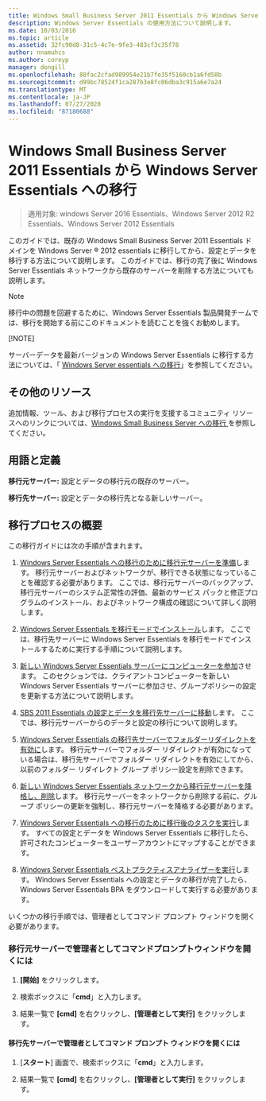 ```yaml
---
title: Windows Small Business Server 2011 Essentials から Windows Server Essentials への移行
description: Windows Server Essentials の使用方法について説明します。
ms.date: 10/03/2016
ms.topic: article
ms.assetid: 32fc90d8-31c5-4c7e-9fe3-483cf3c35f78
author: nnamuhcs
ms.author: coreyp
manager: dongill
ms.openlocfilehash: 80fac2cfad989954e21b7fe35f5160cb1a6fd58b
ms.sourcegitcommit: d99bc78524f1ca287b3e8fc06dba3c915a6e7a24
ms.translationtype: MT
ms.contentlocale: ja-JP
ms.lasthandoff: 07/27/2020
ms.locfileid: "87180688"
---
```

# <a name="migrate-windows-small-business-server-2011-essentials-to-windows-server-essentials"></a>Windows Small Business Server 2011 Essentials から Windows Server Essentials への移行

>適用対象: windows Server 2016 Essentials、Windows Server 2012 R2 Essentials、Windows Server 2012 Essentials

このガイドでは、既存の Windows Small Business Server 2011 Essentials ドメインを Windows Server &reg; 2012 essentials に移行してから、設定とデータを移行する方法について説明します。 このガイドでは、移行の完了後に Windows Server Essentials ネットワークから既存のサーバーを削除する方法についても説明します。

> [!NOTE]
>  移行中の問題を回避するために、Windows Server Essentials 製品開発チームでは、移行を開始する前にこのドキュメントを読むことを強くお勧めします。
>
> [!NOTE]
>
>  サーバーデータを最新バージョンの Windows Server Essentials に移行する方法については、「 [Windows Server essentials への移行](Migrate-from-Previous-Versions-to-Windows-Server-Essentials-or-Windows-Server-Essentials-Experience.md)」を参照してください。


## <a name="additional-resources"></a>その他のリソース
 追加情報、ツール、および移行プロセスの実行を支援するコミュニティ リソースへのリンクについては、[Windows Small Business Server への移行 ](https://go.microsoft.com/fwlink/?LinkId=217520) を参照してください。

## <a name="terms-and-definitions"></a>用語と定義
 **移行元サーバー:** 設定とデータの移行元の既存のサーバー。

 **移行先サーバー:** 設定とデータの移行先となる新しいサーバー。

## <a name="migration-process-summary"></a>移行プロセスの概要
 この移行ガイドには次の手順が含まれます。


1.  [Windows Server Essentials への移行のために移行元サーバーを準備](Prepare-your-Source-Server-for-Windows-Server-Essentials-migration.md)します。  移行元サーバーおよびネットワークが、移行できる状態になっていることを確認する必要があります。 ここでは、移行元サーバーのバックアップ、移行元サーバーのシステム正常性の評価、最新のサービス パックと修正プログラムのインストール、およびネットワーク構成の確認について詳しく説明します。

2.  [Windows Server Essentials を移行モードでインストール](Install-Windows-Server-Essentials-in-migration-mode.md)します。  ここでは、移行先サーバーに Windows Server Essentials を移行モードでインストールするために実行する手順について説明します。

3.  [新しい Windows Server Essentials サーバーにコンピューターを参加](Join-computers-to-the-new-Windows-Server-Essentials-server.md)させます。  このセクションでは、クライアントコンピューターを新しい Windows Server Essentials サーバーに参加させ、グループポリシーの設定を更新する方法について説明します。

4.  [SBS 2011 Essentials の設定とデータを移行先サーバーに移動](Move-Windows-SBS-2011-Essentials-to-the-Destination-Server-for-migration.md)します。  ここでは、移行元サーバーからのデータと設定の移行について説明します。

5.  [Windows Server Essentials の移行先サーバーでフォルダーリダイレクトを有効に](Enable-folder-redirection-on-the-Windows-Server-Essentials-Destination-Server.md)します。  移行元サーバーでフォルダー リダイレクトが有効になっている場合は、移行先サーバーでフォルダー リダイレクトを有効にしてから、以前のフォルダー リダイレクト グループ ポリシー設定を削除できます。

6.  [新しい Windows Server Essentials ネットワークから移行元サーバーを降格し、削除](Demote-and-remove-the-Source-Server-from-the-new-Windows-Server-Essentials-network.md)します。  移行元サーバーをネットワークから削除する前に、グループ ポリシーの更新を強制し、移行元サーバーを降格する必要があります。

7.  [Windows Server Essentials への移行のために移行後のタスクを実行](Perform-post-migration-tasks-for-Windows-Server-Essentials-migration.md)します。  すべての設定とデータを Windows Server Essentials に移行したら、許可されたコンピューターをユーザーアカウントにマップすることができます。

8.  [Windows Server Essentials ベストプラクティスアナライザーを実行](Run-the-Windows-Server-Essentials-Best-Practices-Analyzer.md)します。  Windows Server Essentials への設定とデータの移行が完了したら、Windows Server Essentials BPA をダウンロードして実行する必要があります。

 いくつかの移行手順では、管理者としてコマンド プロンプト ウィンドウを開く必要があります。

###  <a name="to-open-a-command-prompt-window-on-the-source-server-as-an-administrator"></a><a name="BKMK_OpenACommandPromptAsAdmin"></a>移行元サーバーで管理者としてコマンドプロンプトウィンドウを開くには

1.  **[開始]** をクリックします。

2.  検索ボックスに「**cmd**」と入力します。

3.  結果一覧で **[cmd]** を右クリックし、**[管理者として実行]** をクリックします。

#### <a name="to-open-a-command-prompt-window-on-the-destination-server-as-an-administrator"></a>移行先サーバーで管理者としてコマンド プロンプト ウィンドウを開くには

1.  [**スタート**] 画面で、検索ボックスに「**cmd**」と入力します。

2.  結果一覧で **[cmd]** を右クリックし、**[管理者として実行]** をクリックします。
